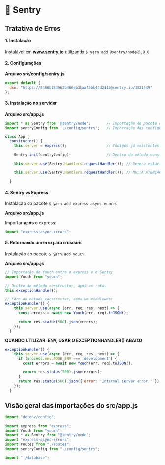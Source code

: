 # :milky_way: Sentry

## Tratativa de Erros

#### 1. Instalação

Instalável em **www.sentry.io** utilizando `$ yarn add @sentry/node@5.9.0`

#### 2. Configurações

**Arquivo src/config/sentry.js**

```js
export default {
  dsn: "https://8460b38d962b466eb3baa45bb44d211b@sentry.io/1831449"
};
```

#### 3. Instalação no servidor

**Arquivo src/app.js**

```js
import * as Sentry from '@sentry/node';       // Importação do pacote do Sentry
import sentryConfig from './config/sentry';   // Importação das configurações num arquivo externo

class App {
  constructor() {
    this.server = express();                  // Códigos já existentes no arquivo

    Sentry.init(sentryConfig);                // Dentro do método constructor, chamar o init do dsn presente nas configurações

    this.server.use(Sentry.Handlers.requestHandler()); // Deverá estar antes de todas as chamadas do servidor, por exemplo middlewares e rotas

    this.server.use(Sentry.Handlers.requestHandler()); // MUITA ATENÇÃO! Este código deve ser o último a ser chamado na ordem das rotas e middlewares, de preferência estar após as rotas

  }
```

#### 4. Sentry vs Express

Instalação do pacote `$ yarn add express-async-errors`

**Arquivo src/app.js**

Importar **após** o express:

```js
import "express-async-errors";
```

#### 5. Retornando um erro para o usuário

Instalação do pacote `$ yarn add youch`

**Arquivo src/app.js**

```js
// Importação do Youch entre o express e o Sentry
import Youch from "youch";
```

```js
// Dentro do método constructor, após as rotas
this.exceptionHandler();
```

```js
// Fora do método constructor, como um middleware
exceptionHandler() {
    this.server.use(async (err, req, res, next) => {
      const errors = await new Youch(err, req).toJSON();

      return res.status(500).json(errors);
    });
  }
```

**QUANDO UTILIZAR .ENV, USAR O EXCEPTIONHANDLER() ABAIXO**

```js
exceptionHandler() {
    this.server.use(async (err, req, res, next) => {
      if (process.env.NODE_ENV === 'development') {
        const errors = await new Youch(err, req).toJSON();

        return res.status(500).json(errors);
      }
      return res.status(500).json({ error: 'Internal server error.' });
    });
  }
```

## Visão geral das importações do src/app.js

```js
import "dotenv/config";

import express from "express";
import Youch from "youch";
import * as Sentry from "@sentry/node";
import "express-async-errors";
import routes from "./routes";
import sentryConfig from "./config/sentry";

import "./database";
```
